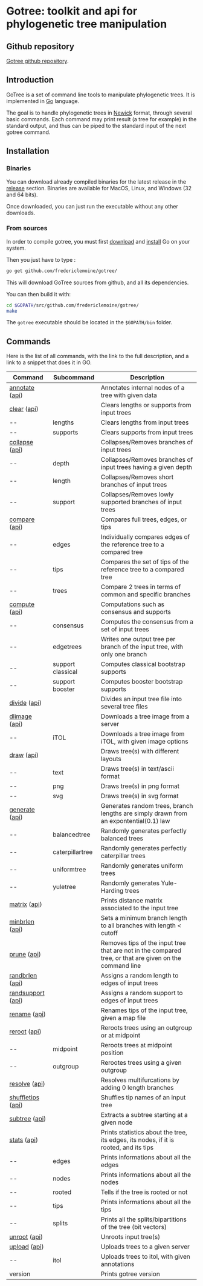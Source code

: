 # Gotree: toolkit and api for phylogenetic tree manipulation
## Github repository
[Gotree github repository](https://github.com/fredericlemoine/gotree).
## Introduction
GoTree is a set of command line tools to manipulate phylogenetic trees. It is implemented in [Go](https://golang.org/) language.

The goal is to handle phylogenetic trees in [Newick](https://en.wikipedia.org/wiki/Newick_format) format, through several basic commands. Each command may print result (a tree for example) in the standard output, and thus can be piped to the standard input of the next gotree command.

## Installation
### Binaries
You can download already compiled binaries for the latest release in the [release](https://github.com/fredericlemoine/gotree/releases) section.
Binaries are available for MacOS, Linux, and Windows (32 and 64 bits).

Once downloaded, you can just run the executable without any other downloads.

### From sources
In order to compile gotree, you must first [download](https://golang.org/dl/) and [install](https://golang.org/doc/install) Go on your system.

Then you just have to type :
```bash
go get github.com/fredericlemoine/gotree/
```
This will download GoTree sources from github, and all its dependencies.

You can then build it with:
```bash
cd $GOPATH/src/github.com/fredericlemoine/gotree/
make
```
The `gotree` executable should be located in the `$GOPATH/bin` folder.

## Commands

Here is the list of all commands, with the link to the full description, and a link to a snippet that does it in GO.

Command                                                            | Subcommand        |        Description
-------------------------------------------------------------------|-------------------|-------------------------------------------------------------------------------------------------
[annotate](commands/annotate.md) ([api](api/annotate.md))          |                   | Annotates internal nodes of a tree with given data
[clear](commands/clear.md) ([api](api/clear.md))                   |                   | Clears lengths or supports from input trees
--                                                                 | lengths           | Clears lengths from input trees
--                                                                 | supports          | Clears supports from input trees
[collapse](commands/collapse.md) ([api](api/collapse.md))          |                   | Collapses/Removes branches of input trees
--                                                                 | depth             | Collapses/Removes branches of input trees having a given depth
--                                                                 | length            | Collapses/Removes short branches of input trees
--                                                                 | support           | Collapses/Removes lowly supported branches of input trees 
[compare](commands/compare.md) ([api](api/compare.md))             |                   | Compares full trees, edges, or tips
--                                                                 | edges             | Individually compares edges of the reference tree to a compared tree
--                                                                 | tips              | Compares the set of tips of the reference tree to a compared tree
--                                                                 | trees             | Compare 2 trees in terms of common and specific branches
[compute](commands/compute.md) ([api](api/compute.md))             |                   | Computations such as consensus and supports
--                                                                 | consensus         | Computes the consensus from a set of input trees
--                                                                 | edgetrees         | Writes one output tree per branch of the input tree, with only one branch
--                                                                 | support classical | Computes classical bootstrap supports
--                                                                 | support booster   | Computes booster bootstrap supports
[divide](commands/divide.md) ([api](api/divide.md))                |                   | Divides an input tree file into several tree files
[dlimage](commands/dlimage.md) ([api](api/dlimage.md))             |                   | Downloads a tree image from a server
--                                                                 | iTOL              | Downloads a tree image from iTOL, with given image options
[draw](commands/draw.md) ([api](api/draw.md))                      |                   | Draws tree(s) with different layouts
--                                                                 | text              | Draws tree(s) in text/ascii format
--                                                                 | png               | Draws tree(s) in png format
--                                                                 | svg               | Draws tree(s) in svg format
[generate](commands/generate.md) ([api](api/generate.md))          |                   | Generates random trees, branch lengths are simply drawn from an expontential(0.1) law
--                                                                 | balancedtree      | Randomly generates perfectly balanced trees
--                                                                 | caterpillartree   | Randomly generates perfectly caterpillar trees
--                                                                 | uniformtree       | Randomly generates uniform trees
--                                                                 | yuletree          | Randomly generates Yule-Harding trees
[matrix](commands/matrix.md) ([api](api/matrix.md))                |                   | Prints distance matrix associated to the input tree
[minbrlen](commands/minbrlen.md) ([api](api/minbrlen.md))          |                   | Sets a minimum branch length to all branches with length < cutoff
[prune](commands/prune.md) ([api](api/prune.md))                   |                   | Removes tips of the input tree that are not in the compared tree, or that are given on the command line
[randbrlen](commands/randbrlen.md) ([api](api/randbrlen.md))       |                   | Assigns a random length to edges of input trees
[randsupport](commands/randsupport.md) ([api](api/randsupport.md)) |                   | Assigns a random support to edges of input trees
[rename](commands/rename.md) ([api](api/rename.md))                |                   | Renames tips of the input tree, given a map file
[reroot](commands/reroot.md) ([api](api/reroot.md))                |                   | Reroots trees using an outgroup or at midpoint
--                                                                 | midpoint          | Reroots trees at midpoint position
--                                                                 | outgroup          | Rerootes trees using a given outgroup
[resolve](commands/resolve.md) ([api](api/resolve.md))             |                   | Resolves multifurcations by adding 0 length branches
[shuffletips](commands/shuffletips.md) ([api](api/shuffletips.md)) |                   | Shuffles tip names of an input tree
[subtree](commands/subtree.md) ([api](api/subtree.md))             |                   | Extracts a subtree starting at a given node
[stats](commands/stats.md) ([api](api/stats.md))                   |                   | Prints statistics about the tree, its edges, its nodes, if it is rooted, and its tips
--                                                                 | edges             | Prints informations about all the edges
--                                                                 | nodes             | Prints informations about all the nodes
--                                                                 | rooted            | Tells if the tree is rooted or not
--                                                                 | tips              | Prints informations about all the tips
--                                                                 | splits            | Prints all the splits/bipartitions of the tree  (bit vectors)
[unroot](commands/unroot.md) ([api](api/unroot.md))                |                   | Unroots input tree(s)
[upload](commmands/upload.md) ([api](api/upload.md))               |                   | Uploads trees to a given server
--                                                                 | itol              | Uploads trees to itol, with given annotations
version                                                            |                   | Prints gotree version
